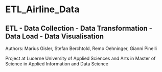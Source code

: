 # ETL_Airline_Data
## ETL - Data Collection - Data Transformation - Data Load - Data Visualisation

Authors: Marius Gisler, Stefan Berchtold, Remo Oehninger, Gianni Pinelli

Project at Lucerne University of Applied Sciences and Arts in Master of Science in Applied Information and Data Science


